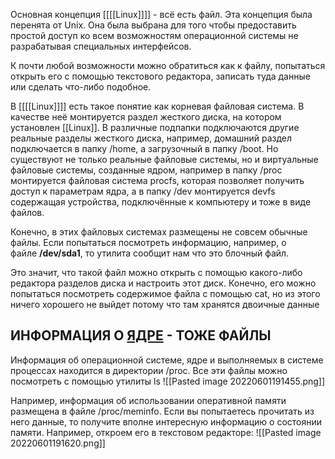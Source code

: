 Основная концепция [[[[Linux]]]] - всё есть файл. Эта концепция была перенята от Unix. Она была выбрана для того чтобы предоставить простой доступ ко всем возможностям операционной системы не разрабатывая специальных интерфейсов.

К почти любой возможности можно обратиться как к файлу, попытаться открыть его с помощью текстового редактора, записать туда данные или сделать что-либо подобное.

В [[[[Linux]]]] есть такое понятие как корневая файловая система. В качестве неё монтируется раздел жесткого диска, на котором установлен [[Linux]]. В различные подпапки подключаются другие реальные разделы жесткого диска, например, домашний раздел подключается в папку /home, а загрузочный в папку /boot. Но существуют не только реальные файловые системы, но и виртуальные файловые системы, созданные ядром, например в папку /proc монтируется файловая система procfs, которая позволяет получить доступ к параметрам ядра, а в папку /dev монтируется devfs содержащая устройства, подключённые к компьютеру и тоже в виде файлов.

Конечно, в этих файловых системах размещены не совсем обычные файлы.
Если попытаться посмотреть информацию, например, о файле **/dev/sda1**, то утилита сообщит нам что это блочный файл.

Это значит, что такой файл можно открыть с помощью какого-либо редактора разделов диска и настроить этот диск. Конечно, его можно попытаться посмотреть содержимое файла с помощью cat, но из этого ничего хорошего не выйдет потому что там хранятся двоичные данные

## ИНФОРМАЦИЯ О [ЯДРЕ](ядро) - ТОЖЕ ФАЙЛЫ

Информация об операционной системе, ядре и выполняемых в системе процессах находится в директории /proc. Все эти файлы можно посмотреть с помощью утилиты ls
![[Pasted image 20220601191455.png]]

Например, информация об использовании оперативной памяти размещена в файле /proc/meminfo. Если вы попытаетесь прочитать из него данные, то получите вполне интересную информацию о состоянии памяти. Например, откроем его в текстовом редакторе:
![[Pasted image 20220601191620.png]]